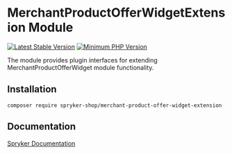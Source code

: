 # MerchantProductOfferWidgetExtension Module
[![Latest Stable Version](https://poser.pugx.org/spryker-shop/merchant-product-offer-widget-extension/v/stable.svg)](https://packagist.org/packages/spryker-shop/merchant-product-offer-widget-extension)
[![Minimum PHP Version](https://img.shields.io/badge/php-%3E%3D%208.1-8892BF.svg)](https://php.net/)

The module provides plugin interfaces for extending MerchantProductOfferWidget module functionality.

## Installation

```
composer require spryker-shop/merchant-product-offer-widget-extension
```

## Documentation

[Spryker Documentation](https://docs.spryker.com)
